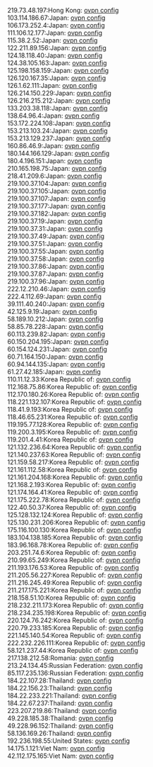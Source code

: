 219.73.48.197:Hong Kong: [ovpn config](vpn/219_73_48_197.ovpn)  
103.114.186.67:Japan: [ovpn config](vpn/103_114_186_67.ovpn)  
106.173.252.4:Japan: [ovpn config](vpn/106_173_252_4.ovpn)  
111.106.12.177:Japan: [ovpn config](vpn/111_106_12_177.ovpn)  
115.38.2.52:Japan: [ovpn config](vpn/115_38_2_52.ovpn)  
122.211.89.156:Japan: [ovpn config](vpn/122_211_89_156.ovpn)  
124.18.118.40:Japan: [ovpn config](vpn/124_18_118_40.ovpn)  
124.38.105.163:Japan: [ovpn config](vpn/124_38_105_163.ovpn)  
125.198.158.159:Japan: [ovpn config](vpn/125_198_158_159.ovpn)  
126.120.167.35:Japan: [ovpn config](vpn/126_120_167_35.ovpn)  
126.1.62.111:Japan: [ovpn config](vpn/126_1_62_111.ovpn)  
126.214.150.229:Japan: [ovpn config](vpn/126_214_150_229.ovpn)  
126.216.215.212:Japan: [ovpn config](vpn/126_216_215_212.ovpn)  
133.203.38.118:Japan: [ovpn config](vpn/133_203_38_118.ovpn)  
138.64.96.4:Japan: [ovpn config](vpn/138_64_96_4.ovpn)  
153.172.224.108:Japan: [ovpn config](vpn/153_172_224_108.ovpn)  
153.213.103.24:Japan: [ovpn config](vpn/153_213_103_24.ovpn)  
153.213.129.237:Japan: [ovpn config](vpn/153_213_129_237.ovpn)  
160.86.46.9:Japan: [ovpn config](vpn/160_86_46_9.ovpn)  
180.144.166.129:Japan: [ovpn config](vpn/180_144_166_129.ovpn)  
180.4.196.151:Japan: [ovpn config](vpn/180_4_196_151.ovpn)  
210.165.198.75:Japan: [ovpn config](vpn/210_165_198_75.ovpn)  
218.41.209.6:Japan: [ovpn config](vpn/218_41_209_6.ovpn)  
219.100.37.104:Japan: [ovpn config](vpn/219_100_37_104.ovpn)  
219.100.37.105:Japan: [ovpn config](vpn/219_100_37_105.ovpn)  
219.100.37.107:Japan: [ovpn config](vpn/219_100_37_107.ovpn)  
219.100.37.177:Japan: [ovpn config](vpn/219_100_37_177.ovpn)  
219.100.37.182:Japan: [ovpn config](vpn/219_100_37_182.ovpn)  
219.100.37.19:Japan: [ovpn config](vpn/219_100_37_19.ovpn)  
219.100.37.31:Japan: [ovpn config](vpn/219_100_37_31.ovpn)  
219.100.37.49:Japan: [ovpn config](vpn/219_100_37_49.ovpn)  
219.100.37.51:Japan: [ovpn config](vpn/219_100_37_51.ovpn)  
219.100.37.55:Japan: [ovpn config](vpn/219_100_37_55.ovpn)  
219.100.37.58:Japan: [ovpn config](vpn/219_100_37_58.ovpn)  
219.100.37.86:Japan: [ovpn config](vpn/219_100_37_86.ovpn)  
219.100.37.87:Japan: [ovpn config](vpn/219_100_37_87.ovpn)  
219.100.37.96:Japan: [ovpn config](vpn/219_100_37_96.ovpn)  
222.12.210.46:Japan: [ovpn config](vpn/222_12_210_46.ovpn)  
222.4.112.69:Japan: [ovpn config](vpn/222_4_112_69.ovpn)  
39.111.40.240:Japan: [ovpn config](vpn/39_111_40_240.ovpn)  
42.125.9.19:Japan: [ovpn config](vpn/42_125_9_19.ovpn)  
58.189.10.212:Japan: [ovpn config](vpn/58_189_10_212.ovpn)  
58.85.78.228:Japan: [ovpn config](vpn/58_85_78_228.ovpn)  
60.113.239.82:Japan: [ovpn config](vpn/60_113_239_82.ovpn)  
60.150.204.195:Japan: [ovpn config](vpn/60_150_204_195.ovpn)  
60.154.124.231:Japan: [ovpn config](vpn/60_154_124_231.ovpn)  
60.71.164.150:Japan: [ovpn config](vpn/60_71_164_150.ovpn)  
60.94.144.135:Japan: [ovpn config](vpn/60_94_144_135.ovpn)  
61.27.42.185:Japan: [ovpn config](vpn/61_27_42_185.ovpn)  
110.11.12.33:Korea Republic of: [ovpn config](vpn/110_11_12_33.ovpn)  
112.168.75.86:Korea Republic of: [ovpn config](vpn/112_168_75_86.ovpn)  
112.170.180.26:Korea Republic of: [ovpn config](vpn/112_170_180_26.ovpn)  
118.221.132.107:Korea Republic of: [ovpn config](vpn/118_221_132_107.ovpn)  
118.41.9.193:Korea Republic of: [ovpn config](vpn/118_41_9_193.ovpn)  
118.46.65.231:Korea Republic of: [ovpn config](vpn/118_46_65_231.ovpn)  
119.195.77.128:Korea Republic of: [ovpn config](vpn/119_195_77_128.ovpn)  
119.200.3.195:Korea Republic of: [ovpn config](vpn/119_200_3_195.ovpn)  
119.201.4.41:Korea Republic of: [ovpn config](vpn/119_201_4_41.ovpn)  
121.132.236.64:Korea Republic of: [ovpn config](vpn/121_132_236_64.ovpn)  
121.140.237.63:Korea Republic of: [ovpn config](vpn/121_140_237_63.ovpn)  
121.159.58.217:Korea Republic of: [ovpn config](vpn/121_159_58_217.ovpn)  
121.161.112.58:Korea Republic of: [ovpn config](vpn/121_161_112_58.ovpn)  
121.161.204.168:Korea Republic of: [ovpn config](vpn/121_161_204_168.ovpn)  
121.168.2.193:Korea Republic of: [ovpn config](vpn/121_168_2_193.ovpn)  
121.174.164.41:Korea Republic of: [ovpn config](vpn/121_174_164_41.ovpn)  
121.175.222.78:Korea Republic of: [ovpn config](vpn/121_175_222_78.ovpn)  
122.40.50.37:Korea Republic of: [ovpn config](vpn/122_40_50_37.ovpn)  
125.128.132.124:Korea Republic of: [ovpn config](vpn/125_128_132_124.ovpn)  
125.130.231.206:Korea Republic of: [ovpn config](vpn/125_130_231_206.ovpn)  
175.116.100.130:Korea Republic of: [ovpn config](vpn/175_116_100_130.ovpn)  
183.104.138.185:Korea Republic of: [ovpn config](vpn/183_104_138_185.ovpn)  
183.96.168.78:Korea Republic of: [ovpn config](vpn/183_96_168_78.ovpn)  
203.251.74.6:Korea Republic of: [ovpn config](vpn/203_251_74_6.ovpn)  
210.99.65.249:Korea Republic of: [ovpn config](vpn/210_99_65_249.ovpn)  
211.193.176.53:Korea Republic of: [ovpn config](vpn/211_193_176_53.ovpn)  
211.205.56.227:Korea Republic of: [ovpn config](vpn/211_205_56_227.ovpn)  
211.216.245.49:Korea Republic of: [ovpn config](vpn/211_216_245_49.ovpn)  
211.217.175.221:Korea Republic of: [ovpn config](vpn/211_217_175_221.ovpn)  
218.158.51.10:Korea Republic of: [ovpn config](vpn/218_158_51_10.ovpn)  
218.232.211.173:Korea Republic of: [ovpn config](vpn/218_232_211_173.ovpn)  
218.234.235.198:Korea Republic of: [ovpn config](vpn/218_234_235_198.ovpn)  
220.124.76.242:Korea Republic of: [ovpn config](vpn/220_124_76_242.ovpn)  
220.79.233.185:Korea Republic of: [ovpn config](vpn/220_79_233_185.ovpn)  
221.145.140.54:Korea Republic of: [ovpn config](vpn/221_145_140_54.ovpn)  
222.232.226.111:Korea Republic of: [ovpn config](vpn/222_232_226_111.ovpn)  
58.121.237.44:Korea Republic of: [ovpn config](vpn/58_121_237_44.ovpn)  
217.138.212.58:Romania: [ovpn config](vpn/217_138_212_58.ovpn)  
213.24.134.45:Russian Federation: [ovpn config](vpn/213_24_134_45.ovpn)  
85.117.235.136:Russian Federation: [ovpn config](vpn/85_117_235_136.ovpn)  
184.22.107.28:Thailand: [ovpn config](vpn/184_22_107_28.ovpn)  
184.22.156.23:Thailand: [ovpn config](vpn/184_22_156_23.ovpn)  
184.22.233.221:Thailand: [ovpn config](vpn/184_22_233_221.ovpn)  
184.22.67.237:Thailand: [ovpn config](vpn/184_22_67_237.ovpn)  
223.207.219.86:Thailand: [ovpn config](vpn/223_207_219_86.ovpn)  
49.228.185.38:Thailand: [ovpn config](vpn/49_228_185_38.ovpn)  
49.228.96.152:Thailand: [ovpn config](vpn/49_228_96_152.ovpn)  
58.136.169.26:Thailand: [ovpn config](vpn/58_136_169_26.ovpn)  
192.236.198.55:United States: [ovpn config](vpn/192_236_198_55.ovpn)  
14.175.1.121:Viet Nam: [ovpn config](vpn/14_175_1_121.ovpn)  
42.112.175.165:Viet Nam: [ovpn config](vpn/42_112_175_165.ovpn)  

